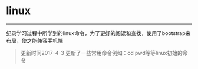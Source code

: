 # linux
---------------------

纪录学习过程中所学到的linux命令，为了更好的阅读和查找，使用了bootstrap来布局，使之能兼容手机端
>更新时间2017-4-3
更新了一些常用命令例如：cd pwd等等linux初始的命令
